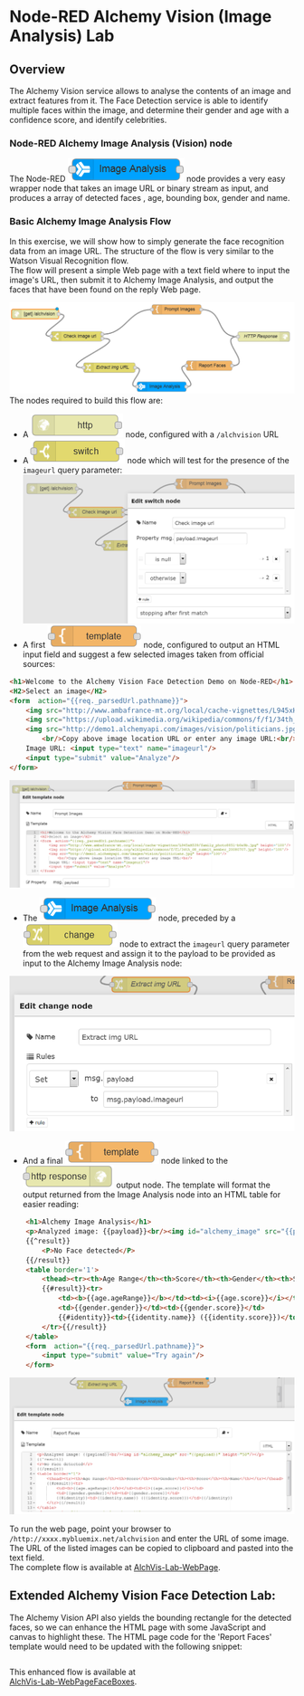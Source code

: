 #  Node-RED Alchemy Vision (Image Analysis) Lab
## Overview
The Alchemy Vision service allows to analyse the contents of an image and extract features from it. The Face Detection service is able to identify multiple faces within the image, and determine their gender and age with a confidence score, and identify celebrities.

### Node-RED Alchemy Image Analysis (Vision) node
The Node-RED ![`Alchemy Image Analysis`](images/node-red_Alchemy_Image_Analysis.png) node provides a very easy wrapper node that takes an image URL or binary stream as input, and produces a array of detected faces , age, bounding box, gender and name.

### Basic Alchemy Image Analysis Flow
In this exercise, we will show how to simply generate the face recognition data from an image URL. The structure of the flow is very similar to the Watson Visual Recognition flow.  
The flow will present a simple Web page with a text field where to input the image's URL, then submit it to Alchemy Image Analysis, and output the faces that have been found on the reply Web page.

![AlchVis-FaceDetectionFlow](images/AlchVis-FaceDetectionFlow.png)  
The nodes required to build this flow are:

 - A ![`HTTPInput`](../../node-RED_labs/images/node-red_HTTPInput.png) node, configured with a `/alchvision` URL
 - A ![`switch`](../../node-RED_labs/images/node-red_switch.png) node which will test for the presence of the `imageurl` query parameter:  
   ![AlchVis-Lab-Switch-Node-Props](images/AlchVis-Switch_Props.png)
 - A first ![template](../../node-RED_labs/images/node-red_template.png) node, configured to output an HTML input field and suggest a few selected images taken from official sources:
```HTML
<h1>Welcome to the Alchemy Vision Face Detection Demo on Node-RED</h1>
<H2>Select an image</H2>
<form  action="{{req._parsedUrl.pathname}}">
    <img src="http://www.ambafrance-mt.org/local/cache-vignettes/L945xH539/family_photo8851-b0e9b.jpg" height='100'/>
    <img src="https://upload.wikimedia.org/wikipedia/commons/f/f1/34th_G8_summit_member_20080707.jpg" height='100'/>
    <img src="http://demo1.alchemyapi.com/images/vision/politicians.jpg" height='100'/>
        <br/>Copy above image location URL or enter any image URL:<br/>
    Image URL: <input type="text" name="imageurl"/>
    <input type="submit" value="Analyze"/>
</form>
```
![AlchVis-Lab-TemplatePrompt-Node-Props](images/AlchVis-TemplatePrompt-Props.png)

 - The ![`Alchemy Image Analysis`](images/node-red_Alchemy_Image_Analysis.png) node, preceded by a ![change](../../node-RED_labs/images/node-red_change.png) node to extract the `imageurl` query parameter from the web request and assign it to the payload to be provided as input to the Alchemy Image Analysis node:
 
![AlchVis-Lab-Change_and_IA-Node-Props](images/AlchVis-Change_and_IA-Props.png)

 - And a final  ![`template`](../../node-RED_labs/images/node-red_template.png) node linked to the ![`HTTPResponse`](../../node-RED_labs/images/node-red_HTTPResponse.png) output node. The template will format the output returned from the Image Analysis node into an HTML table for easier reading:
```HTML
    <h1>Alchemy Image Analysis</h1>
    <p>Analyzed image: {{payload}}<br/><img id="alchemy_image" src="{{payload}}" height="50"/></p>
    {{^result}}
        <P>No Face detected</P>
    {{/result}}
    <table border='1'>
        <thead><tr><th>Age Range</th><th>Score</th><th>Gender</th><th>Score</th><th>Name</th></tr></thead>
        {{#result}}<tr>
            <td><b>{{age.ageRange}}</b></td><td><i>{{age.score}}</i></td>
            <td>{{gender.gender}}</td><td>{{gender.score}}</td>
            {{#identity}}<td>{{identity.name}} ({{identity.score}})</td>{{/identity}}
        </tr>{{/result}}
    </table>
    <form  action="{{req._parsedUrl.pathname}}">
        <input type="submit" value="Try again"/>
    </form>
```
![AlchVis-Lab-TemplateReport-Node-Props](images/AlchVis-TemplateReport-Props.png)

To run the web page, point your browser to  `/http://xxxx.mybluemix.net/alchvision` and enter the URL of some  image. The URL of the listed images can be copied to clipboard and pasted into the text field.  
The complete flow is available at [AlchVis-Lab-WebPage](AlchVis-Lab-WebPage.json).

## Extended Alchemy Vision Face Detection Lab:
The Alchemy Vision API also yields the bounding rectangle for the detected faces, so we can enhance  the HTML page with some JavaScript and canvas to highlight these. The HTML page code for the 'Report Faces' template would need to be updated with the following snippet:  
```HTML
```
This enhanced flow is available at  
[AlchVis-Lab-WebPageFaceBoxes](AlchVis-Lab-WebPageFaceBoxes.json).